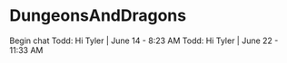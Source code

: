 # DungeonsAndDragons

Begin chat
Todd: Hi Tyler | June 14 - 8:23 AM
Todd: Hi Tyler | June 22 - 11:33 AM 
